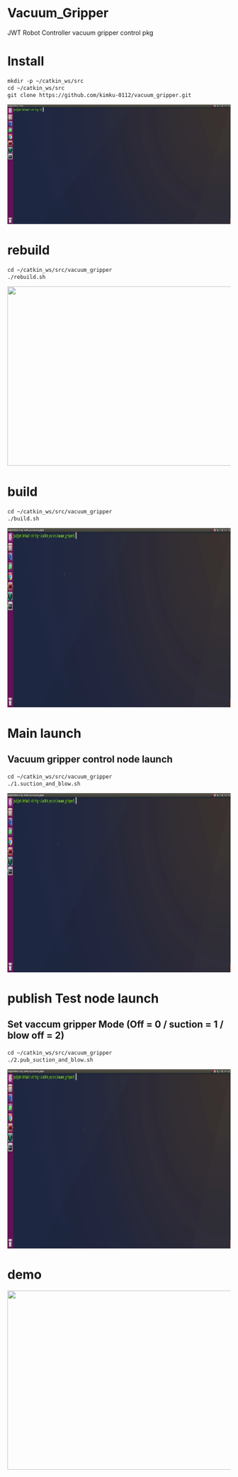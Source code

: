# Vacuum_Gripper
JWT Robot Controller vacuum gripper control pkg

# Install
```
mkdir -p ~/catkin_ws/src
cd ~/catkin_ws/src
git clone https://github.com/kimku-0112/vacuum_gripper.git
```
<img src="./Image/install.gif"  width="640" height="270">

# rebuild
```
cd ~/catkin_ws/src/vacuum_gripper
./rebuild.sh
```

<img src="./Image/rebuild.gif"  width="960" height="405">

# build
```
cd ~/catkin_ws/src/vacuum_gripper
./build.sh
```

<img src="./Image/build.gif"  width="960" height="405">

# Main launch

## Vacuum gripper control node launch
```
cd ~/catkin_ws/src/vacuum_gripper
./1.suction_and_blow.sh
```

<img src="./Image/main.gif"  width="960" height="405">


# publish Test node launch
## Set vaccum gripper Mode (Off = 0 / suction = 1 / blow off = 2)
```
cd ~/catkin_ws/src/vacuum_gripper
./2.pub_suction_and_blow.sh
```

<img src="./Image/test.gif"  width="960" height="405">


# demo

<img src="./Image/demo.gif"  width="960" height="405">
